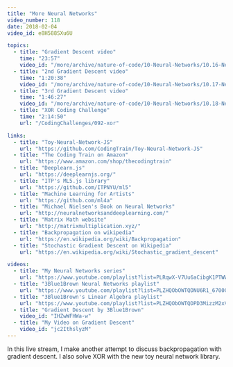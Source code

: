 ```yaml
---
title: "More Neural Networks"
video_number: 118
date: 2018-02-04
video_id: e8H588SXu6U

topics:
  - title: "Gradient Descent video"
    time: "23:57"
    video_id: "/more/archive/nature-of-code/10-Neural-Networks/10.16-Neural-Networks-Backpropagation-Part-3"
  - title: "2nd Gradient Descent video"
    time: "1:20:38"
    video_id: "/more/archive/nature-of-code/10-Neural-Networks/10.17-Neural-Networks-Backpropagation-Part-4"
  - title: "3rd Gradient Descent video"
    time: "1:46:27"
    video_id: "/more/archive/nature-of-code/10-Neural-Networks/10.18-Neural-Networks-Backpropagation-Part-5"
  - title: "XOR Coding Challenge"
    time: "2:14:50"
    url: "/CodingChallenges/092-xor"

links:
  - title: "Toy-Neural-Network-JS"
    url: "https://github.com/CodingTrain/Toy-Neural-Network-JS"
  - title: "The Coding Train on Amazon"
    url: "https://www.amazon.com/shop/thecodingtrain"
  - title: "Deeplearn.js"
    url: "https://deeplearnjs.org/"
  - title: "ITP's ML5.js library"
    url: "https://github.com/ITPNYU/ml5"
  - title: "Machine Learning for Artists"
    url: "https://github.com/ml4a"
  - title: "Michael Nielsen's Book on Neural Networks"
    url: "http://neuralnetworksanddeeplearning.com/"
  - title: "Matrix Math website"
    url: "http://matrixmultiplication.xyz/"
  - title: "Backpropagation on wikipedia"
    url: "https://en.wikipedia.org/wiki/Backpropagation"
  - title: "Stochastic Gradient Descent on Wikipedia"
    url: "https://en.wikipedia.org/wiki/Stochastic_gradient_descent"

videos:
  - title: "My Neural Networks series"
    url: "https://www.youtube.com/playlist?list=PLRqwX-V7Uu6aCibgK1PTWWu9by6XFdCfh"
  - title: "3Blue1Brown Neural Networks playlist"
    url: "https://www.youtube.com/playlist?list=PLZHQObOWTQDNU6R1_67000Dx_ZCJB-3pi"
  - title: "3Blue1Brown's Linear Algebra playlist"
    url: "https://www.youtube.com/playlist?list=PLZHQObOWTQDPD3MizzM2xVFitgF8hE_ab"
  - title: "Gradient Descent by 3Blue1Brown"
    video_id: "IHZwWFHWa-w"
  - title: "My Video on Gradient Descent"
    video_id: "jc2IthslyzM"
---
```


In this live stream, I make another attempt to discuss backpropagation with gradient descent. I also solve XOR with the new toy neural network library.
